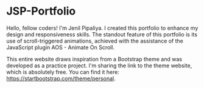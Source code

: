# JSP-Portfolio
Hello, fellow coders! I'm Jenil Pipaliya. I created this portfolio to enhance my design and responsiveness skills. The standout feature of this portfolio is its use of scroll-triggered animations, achieved with the assistance of the JavaScript plugin AOS - Animate On Scroll.

This entire website draws inspiration from a Bootstrap theme and was developed as a practice project. I'm sharing the link to the theme website, which is absolutely free. You can find it here: https://startbootstrap.com/theme/personal.
